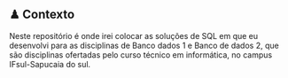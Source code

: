 <h2>♟ Contexto</h2>
Neste repositório é onde irei colocar as soluções de SQL em que eu desenvolvi para as disciplinas de Banco dados 1 e Banco de dados 2,
que são disciplinas ofertadas pelo curso técnico em informática, no campus IFsul-Sapucaia do sul.
 
 
